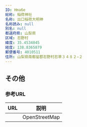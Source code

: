 ```yaml
---
ID: Hma6e
総称: 稲荷神社
名称: 出口稲荷大明神
名称読み: null
別名: null
都道府県: 山梨県
区域: 忍野村
緯度: 35.4534045
経度: 138.8365879
郵便番号: 4010511
住所: 山梨県南都留郡忍野村忍草３４８２−２
---
```


## その他

### 参考URL

| URL | 説明          |
| --- | ------------- |
|     | OpenStreetMap |
